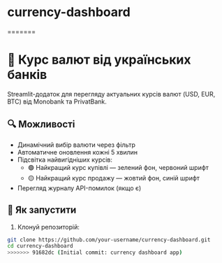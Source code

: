 
# currency-dashboard
=======
# 💱 Курс валют від українських банків

Streamlit-додаток для перегляду актуальних курсів валют (USD, EUR, BTC) від Monobank та PrivatBank.

## 🔍 Можливості

- Динамічний вибір валюти через фільтр
- Автоматичне оновлення кожні 5 хвилин
- Підсвітка найвигідніших курсів:
  - 🟢 Найкращий курс купівлі — зелений фон, червоний шрифт
  - 🟡 Найкращий курс продажу — жовтий фон, синій шрифт
- Перегляд журналу API-помилок (якщо є)

## 🚀 Як запустити

1. Клонуй репозиторій:

```bash
git clone https://github.com/your-username/currency-dashboard.git
cd currency-dashboard
>>>>>>> 91682dc (Initial commit: currency dashboard app)
